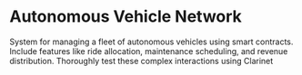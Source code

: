 # Autonomous Vehicle Network
System for managing a fleet of autonomous vehicles using smart contracts. Include features like ride allocation, maintenance scheduling, and revenue distribution. Thoroughly test these complex interactions using Clarinet

